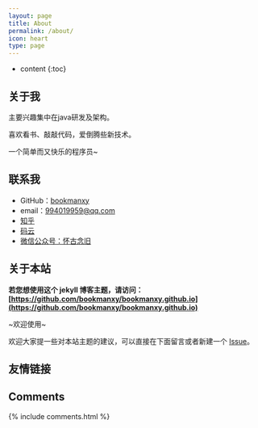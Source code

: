 ```yaml
---
layout: page
title: About
permalink: /about/
icon: heart
type: page
---
```


* content
{:toc}

## 关于我

主要兴趣集中在java研发及架构。

喜欢看书、敲敲代码，爱倒腾些新技术。

一个简单而又快乐的程序员~

## 联系我

* GitHub：[bookmanxy](https://github.com/bookmanxy)
* email：994019959@qq.com
* [知乎](https://www.zhihu.com/people/xiao-sheng-19-64/activities)
* [码云](https://gitee.com/watermelon0620/events)
* [微信公众号：怀古念旧](http://mp.weixin.qq.com/mp/homepage?__biz=MzA4MTI5Mjc4MA==&hid=1&sn=3de65ef7521e46a4d77a7200118b92f9&scene=18#wechat_redirect)


## 关于本站

**若您想使用这个 jekyll 博客主题，请访问：[https://github.com/bookmanxy/bookmanxy.github.io](https://github.com/bookmanxy/bookmanxy.github.io)**

~欢迎使用~

欢迎大家提一些对本站主题的建议，可以直接在下面留言或者新建一个 [Issue](https://github.com/bookmanxy/bookmanxy.github.io/issues)。

## 友情链接

## Comments
{% include comments.html %}
